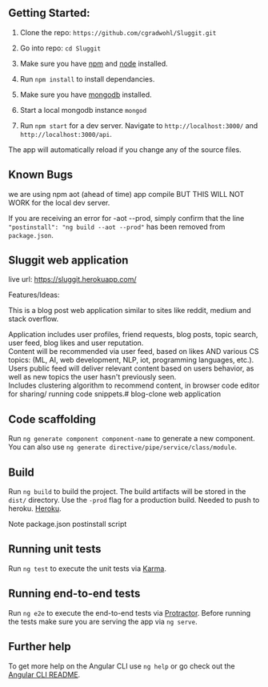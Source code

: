 ## Getting Started:
1. Clone the repo: `https://github.com/cgradwohl/Sluggit.git`

2. Go into repo: `cd Sluggit`

3. Make sure you have [npm](https://www.npmjs.com/) and [node](https://nodejs.org/en/) installed.

4. Run `npm install` to install dependancies.

5. Make sure you have [mongodb](https://www.mongodb.com/) installed.

6. Start a local mongodb instance `mongod`

7. Run `npm start` for a dev server. Navigate to `http://localhost:3000/` and `http://localhost:3000/api`.

The app will automatically reload if you change any of the source files.

## Known Bugs
we are using npm aot (ahead of time) app compile BUT THIS WILL NOT WORK for the local dev server.

If you are receiving an error for -aot --prod, simply confirm that the line `"postinstall": "ng build --aot --prod"`
has been removed from `package.json`.     


## Sluggit web application
live url: https://sluggit.herokuapp.com/


Features/Ideas:

This is a blog post web application similar to sites like reddit, medium and stack overflow.

Application includes user profiles, friend requests, blog posts, topic search, user feed,
blog likes and user reputation.  
Content will be recommended via user feed, based on likes AND various CS topics: (ML, AI, web development, NLP, iot, programming languages, etc.).
Users public feed will deliver relevant content based on users behavior, as well as new topics the user hasn't previously seen. 	
Includes clustering algorithm to recommend content, in browser code editor for sharing/ running code snippets.# blog-clone web application


## Code scaffolding

Run `ng generate component component-name` to generate a new component. You can also use `ng generate directive/pipe/service/class/module`.

## Build

Run `ng build` to build the project. The build artifacts will be stored in the `dist/` directory. Use the `-prod` flag for a production build. Needed to push to heroku. [Heroku](https://dashboard.heroku.com/).

Note package.json postinstall script

## Running unit tests

Run `ng test` to execute the unit tests via [Karma](https://karma-runner.github.io).

## Running end-to-end tests

Run `ng e2e` to execute the end-to-end tests via [Protractor](http://www.protractortest.org/).
Before running the tests make sure you are serving the app via `ng serve`.

## Further help

To get more help on the Angular CLI use `ng help` or go check out the [Angular CLI README](https://github.com/angular/angular-cli/blob/master/README.md).
